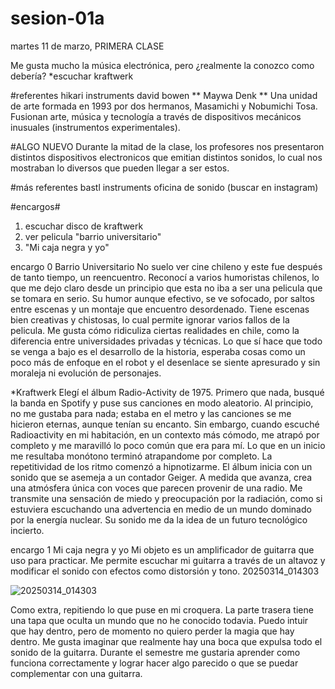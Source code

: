# sesion-01a
martes 11 de marzo, PRIMERA CLASE

Me gusta mucho la música electrónica, pero ¿realmente la conozco como debería?
*escuchar kraftwerk

#referentes
hikari instruments
david bowen 
** Maywa Denk **
Una unidad de arte formada en 1993 por dos hermanos, Masamichi y Nobumichi Tosa. Fusionan arte, música y tecnología a través de dispositivos mecánicos inusuales (instrumentos experimentales).

#ALGO NUEVO
Durante la mitad de la clase, los profesores nos presentaron distintos dispositivos electronicos que emitian distintos sonidos, lo cual nos mostraban lo diversos que pueden llegar a ser estos.

#más referentes
bastl instruments
oficina de sonido (buscar en instagram)

#encargos#
1. escuchar disco de kraftwerk
2. ver pelicula "barrio universitario"
3. "Mi caja negra y yo"

encargo 0
Barrio Universitario No suelo ver cine chileno y este fue después de tanto tiempo, un reencuentro. Reconocí a varios humoristas chilenos, lo que me dejo claro desde un principio que esta no iba a ser una pelicula que se tomara en serio. Su humor aunque efectivo, se ve sofocado, por saltos entre escenas y un montaje que encuentro desordenado. Tiene escenas bien creativas y chistosas, lo cual permite ignorar varios fallos de la pelicula. Me gusta cómo ridiculiza ciertas realidades en chile, como la diferencia entre universidades privadas y técnicas. Lo que sí hace que todo se venga a bajo es el desarrollo de la historia, esperaba cosas como un poco más de enfoque en el robot y el desenlace se siente apresurado y sin moraleja ni evolución de personajes.

*Kraftwerk Elegí el álbum Radio-Activity de 1975. Primero que nada, busqué la banda en Spotify y puse sus canciones en modo aleatorio. Al principio, no me gustaba para nada; estaba en el metro y las canciones se me hicieron eternas, aunque tenían su encanto. Sin embargo, cuando escuché Radioactivity en mi habitación, en un contexto más cómodo, me atrapó por completo y me maravilló lo poco común que era para mí. Lo que en un inicio me resultaba monótono terminó atrapandome por completo. La repetitividad de los ritmo comenzó a hipnotizarme. El álbum inicia con un sonido que se asemeja a un contador Geiger. A medida que avanza, crea una atmósfera única con voces que parecen provenir de una radio. Me transmite una sensación de miedo y preocupación por la radiación, como si estuviera escuchando una advertencia en medio de un mundo dominado por la energía nuclear. Su sonido me da la idea de un futuro tecnológico incierto.

encargo 1 Mi caja negra y yo
Mi objeto es un amplificador de guitarra que uso para practicar. Me permite escuchar mi guitarra a través de un altavoz y modificar el sonido con efectos como distorsión y tono. 20250314_014303

![20250314_014303](https://github.com/user-attachments/assets/4ab3823f-d9d4-4ca5-9c0c-c5de2c0839ec)


Como extra, repitiendo lo que puse en mi croquera. La parte trasera tiene una tapa que oculta un mundo que no he conocido todavia. Puedo intuir que hay dentro, pero de momento no quiero perder la magia que hay dentro. Me gusta imaginar que realmente hay una boca que expulsa todo el sonido de la guitarra. Durante el semestre me gustaria aprender como funciona correctamente y lograr hacer algo parecido o que se puedar complementar con una guitarra.





